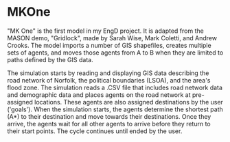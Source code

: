 # MKOne

"MK One" is the first model in my EngD project. It is adapted from the MASON demo, "Gridlock", made by Sarah Wise, Mark Coletti, and Andrew Crooks. The model imports a number of GIS shapefiles, creates multiple sets of agents, and moves those agents from A to B when they are limited to paths defined by the GIS data.

The simulation starts by reading and displaying GIS data describing the road network of Norfolk, the political boundaries (LSOA), and the area's flood zone. The simulation reads a .CSV file that includes road network data and demographic data and places agents on the road network at pre-assigned locations. These agents are also assigned destinations by the user ('goals'). When the simulation starts, the agents determine the shortest path (A*) to their destination and move towards their destinations. Once they arrive, the agents wait for all other agents to arrive before they return to their start points. The cycle continues until ended by the user.
